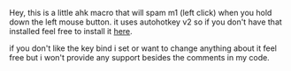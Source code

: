 Hey, this is a little ahk macro that will spam m1 (left click) when you hold down the left mouse button.
it uses autohotkey v2 so if you don't have that installed feel free to install it [here](https://www.autohotkey.com/).

if you don't like the key bind i set or want to change anything about it feel free but i won't provide any support besides
the comments in my code.
